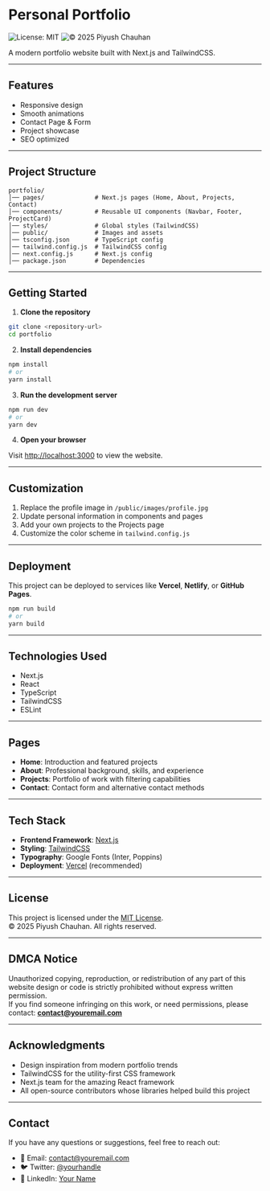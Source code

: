 # Personal Portfolio

![License: MIT](https://img.shields.io/badge/License-MIT-yellow.svg)
![© 2025 Piyush Chauhan](https://img.shields.io/badge/©%202025-Piyush%20Chauhan-blue)

A modern portfolio website built with Next.js and TailwindCSS.

---

## Features

- Responsive design
- Smooth animations
- Contact Page & Form
- Project showcase
- SEO optimized

---

## Project Structure

```
portfolio/
│── pages/              # Next.js pages (Home, About, Projects, Contact)
│── components/         # Reusable UI components (Navbar, Footer, ProjectCard)
│── styles/             # Global styles (TailwindCSS)
│── public/             # Images and assets
│── tsconfig.json       # TypeScript config
│── tailwind.config.js  # TailwindCSS config
│── next.config.js      # Next.js config
│── package.json        # Dependencies
```

---

## Getting Started

1. **Clone the repository**

```bash
git clone <repository-url>
cd portfolio
```

2. **Install dependencies**

```bash
npm install
# or
yarn install
```

3. **Run the development server**

```bash
npm run dev
# or
yarn dev
```

4. **Open your browser**

Visit [http://localhost:3000](http://localhost:3000) to view the website.

---

## Customization

1. Replace the profile image in `/public/images/profile.jpg`
2. Update personal information in components and pages
3. Add your own projects to the Projects page
4. Customize the color scheme in `tailwind.config.js`

---

## Deployment

This project can be deployed to services like **Vercel**, **Netlify**, or **GitHub Pages**.

```bash
npm run build
# or
yarn build
```

---

## Technologies Used

- Next.js
- React
- TypeScript
- TailwindCSS
- ESLint

---

## Pages

- **Home**: Introduction and featured projects
- **About**: Professional background, skills, and experience
- **Projects**: Portfolio of work with filtering capabilities
- **Contact**: Contact form and alternative contact methods

---

## Tech Stack

- **Frontend Framework**: [Next.js](https://nextjs.org/)
- **Styling**: [TailwindCSS](https://tailwindcss.com/)
- **Typography**: Google Fonts (Inter, Poppins)
- **Deployment**: [Vercel](https://vercel.com/) (recommended)

---

## License

This project is licensed under the [MIT License](./LICENSE).  
© 2025 Piyush Chauhan. All rights reserved.

---

## DMCA Notice

Unauthorized copying, reproduction, or redistribution of any part of this website design or code is strictly prohibited without express written permission.  
If you find someone infringing on this work, or need permissions, please contact: **contact@youremail.com**

---

## Acknowledgments

- Design inspiration from modern portfolio trends
- TailwindCSS for the utility-first CSS framework
- Next.js team for the amazing React framework
- All open-source contributors whose libraries helped build this project

---

## Contact

If you have any questions or suggestions, feel free to reach out:

- 📧 Email: [contact@youremail.com](mailto:contact@youremail.com)
- 🐦 Twitter: [@yourhandle](https://twitter.com/yourhandle)
- 💼 LinkedIn: [Your Name](https://linkedin.com/in/yourname)
